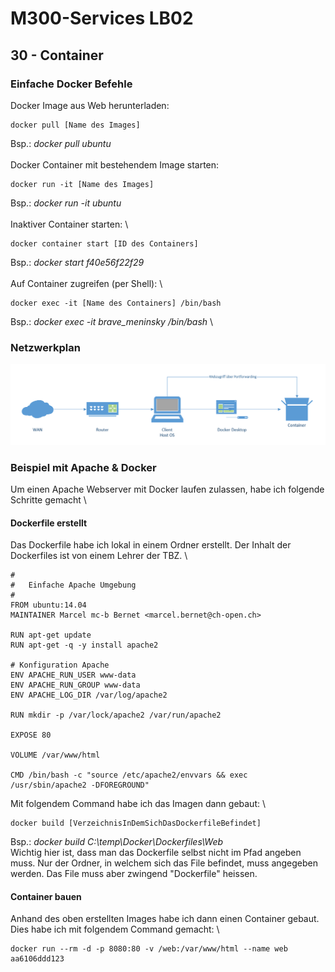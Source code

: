# M300-Services LB02
## 30 - Container
### Einfache Docker Befehle
Docker Image aus Web herunterladen: 
```
docker pull [Name des Images]
```
Bsp.: _docker pull ubuntu_ \
\
Docker Container mit bestehendem Image starten:
```
docker run -it [Name des Images]
```
Bsp.: _docker run -it ubuntu_ \
\
Inaktiver Container starten: \
```
docker container start [ID des Containers]
```
Bsp.: _docker start f40e56f22f29_ \
\
Auf Container zugreifen (per Shell): \
```
docker exec -it [Name des Containers] /bin/bash
```
Bsp.: _docker exec -it brave\_meninsky /bin/bash_ \

### Netzwerkplan
![Netzwerkplan](https://github.com/joneeees/M300-Services/blob/main/LB02/Images/Netzwerkplan.png)

### Beispiel mit Apache & Docker
Um einen Apache Webserver mit Docker laufen zulassen, habe ich folgende Schritte gemacht \

#### Dockerfile erstellt
Das Dockerfile habe ich lokal in einem Ordner erstellt. Der Inhalt der Dockerfiles ist von einem Lehrer der TBZ. \
```
#
#	Einfache Apache Umgebung
#
FROM ubuntu:14.04
MAINTAINER Marcel mc-b Bernet <marcel.bernet@ch-open.ch>

RUN apt-get update
RUN apt-get -q -y install apache2 

# Konfiguration Apache
ENV APACHE_RUN_USER www-data
ENV APACHE_RUN_GROUP www-data
ENV APACHE_LOG_DIR /var/log/apache2

RUN mkdir -p /var/lock/apache2 /var/run/apache2

EXPOSE 80

VOLUME /var/www/html

CMD /bin/bash -c "source /etc/apache2/envvars && exec /usr/sbin/apache2 -DFOREGROUND"
```
Mit folgendem Command habe ich das Imagen dann gebaut: \
```
docker build [VerzeichnisInDemSichDasDockerfileBefindet]
```
Bsp.: _docker build C:\temp\Docker\Dockerfiles\Web_ \
Wichtig hier ist, dass man das Dockerfile selbst nicht im Pfad angeben muss. Nur der Ordner, in welchem sich das File befindet, muss angegeben werden. Das File muss aber zwingend "Dockerfile" heissen. 

#### Container bauen
Anhand des oben erstellten Images habe ich dann einen Container gebaut. Dies habe ich mit folgendem Command gemacht: \
```
docker run --rm -d -p 8080:80 -v /web:/var/www/html --name web aa6106ddd123
```